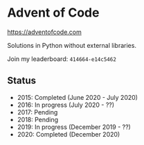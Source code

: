 # Advent of Code

https://adventofcode.com

Solutions in Python without external libraries.

Join my leaderboard: `414664-e14c5462`

## Status

- 2015: Completed (June 2020 - July 2020)
- 2016: In progress (July 2020 - ??)
- 2017: Pending
- 2018: Pending
- 2019: In progress (December 2019 - ??)
- 2020: Completed (December 2020)
